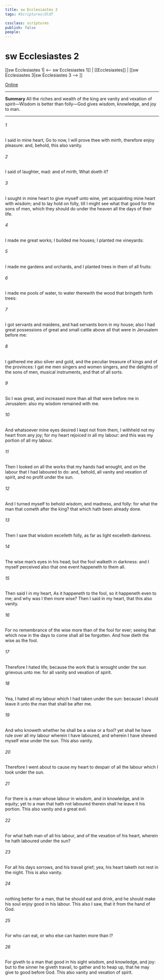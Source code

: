 ```yaml
---
title: sw Ecclesiastes 2
tags: #Scriptures\OldT

cssclass: scriptures
publish: false
people:
---
```


# sw Ecclesiastes 2
[[sw Ecclesiastes 1| <-- sw Ecclesiastes 1]] | [[Ecclesiastes]] | [[sw Ecclesiastes 3|sw Ecclesiastes 3 --> ]]

[Online](https://churchofjesuschrist.org/study/scriptures/ot/eccl/2?lang=eng)

---
__Summary__
All the riches and wealth of the king are vanity and vexation of spirit—Wisdom is better than folly—God gives wisdom, knowledge, and joy to man.

---
###### 1 
I said in mine heart, Go to now, I will prove thee with mirth, therefore enjoy pleasure: and, behold, this also  vanity.

###### 2 
I said of laughter,  mad: and of mirth, What doeth it?

###### 3 
I sought in mine heart to give myself unto wine, yet acquainting mine heart with wisdom; and to lay hold on folly, till I might see what  that good for the sons of men, which they should do under the heaven all the days of their life.

###### 4 
I made me great works; I builded me houses; I planted me vineyards:

###### 5 
I made me gardens and orchards, and I planted trees in them of all  fruits:

###### 6 
I made me pools of water, to water therewith the wood that bringeth forth trees:

###### 7 
I got  servants and maidens, and had servants born in my house; also I had great possessions of great and small cattle above all that were in Jerusalem before me:

###### 8 
I gathered me also silver and gold, and the peculiar treasure of kings and of the provinces: I gat me men singers and women singers, and the delights of the sons of men,  musical instruments, and that of all sorts.

###### 9 
So I was great, and increased more than all that were before me in Jerusalem: also my wisdom remained with me.

###### 10 
And whatsoever mine eyes desired I kept not from them, I withheld not my heart from any joy; for my heart rejoiced in all my labour: and this was my portion of all my labour.

###### 11 
Then I looked on all the works that my hands had wrought, and on the labour that I had laboured to do: and, behold, all  vanity and vexation of spirit, and  no profit under the sun.

###### 12 
And I turned myself to behold wisdom, and madness, and folly: for what  the man  that cometh after the king?  that which hath been already done.

###### 13 
Then I saw that wisdom excelleth folly, as far as light excelleth darkness.

###### 14 
The wise man’s eyes  in his head; but the fool walketh in darkness: and I myself perceived also that one event happeneth to them all.

###### 15 
Then said I in my heart, As it happeneth to the fool, so it happeneth even to me; and why was I then more wise? Then I said in my heart, that this also  vanity.

###### 16 
For  no remembrance of the wise more than of the fool for ever; seeing that which now  in the days to come shall all be forgotten. And how dieth the wise  as the fool.

###### 17 
Therefore I hated life; because the work that is wrought under the sun  grievous unto me: for all  vanity and vexation of spirit.

###### 18 
Yea, I hated all my labour which I had taken under the sun: because I should leave it unto the man that shall be after me.

###### 19 
And who knoweth whether he shall be a wise  or a fool? yet shall he have rule over all my labour wherein I have laboured, and wherein I have shewed myself wise under the sun. This  also vanity.

###### 20 
Therefore I went about to cause my heart to despair of all the labour which I took under the sun.

###### 21 
For there is a man whose labour  in wisdom, and in knowledge, and in equity; yet to a man that hath not laboured therein shall he leave it  his portion. This also  vanity and a great evil.

###### 22 
For what hath man of all his labour, and of the vexation of his heart, wherein he hath laboured under the sun?

###### 23 
For all his days  sorrows, and his travail grief; yea, his heart taketh not rest in the night. This is also vanity.

###### 24 
 nothing better for a man,  that he should eat and drink, and  he should make his soul enjoy good in his labour. This also I saw, that it  from the hand of God.

###### 25 
For who can eat, or who else can hasten  more than I?

###### 26 
For  giveth to a man that  good in his sight wisdom, and knowledge, and joy: but to the sinner he giveth travail, to gather and to heap up, that he may give to  good before God. This also  vanity and vexation of spirit.

